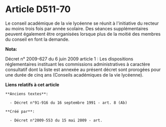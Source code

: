 # Article D511-70

Le conseil académique de la vie lycéenne se réunit à l'initiative du recteur au moins trois fois par année scolaire. Des
séances supplémentaires peuvent également être organisées lorsque plus de la moitié des membres du conseil en font la
demande.

**Nota:**

Décret n° 2009-627 du 6 juin 2009 article 1 : Les dispositions réglementaires instituant les commissions administratives à
caractère consultatif dont la liste est annexée au présent décret sont prorogées pour une durée de cinq ans (Conseils
académiques de la vie lycéenne).

**Liens relatifs à cet article**

	**Anciens textes**:

	  - Décret n°91-916 du 16 septembre 1991 - art. 8 (Ab)

	**Créé par**:

	  - Décret n°2009-553 du 15 mai 2009 - art.
